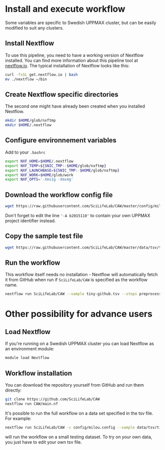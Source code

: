 # Install and execute workflow
Some variables are specific to Swedish UPPMAX cluster, but can be easily modified to suit any clusters.

## Install Nextflow
To use this pipeline, you need to have a working version of Nextflow installed. You can find more information about this pipeline tool at [nextflow.io](http://www.nextflow.io/). The typical installation of Nextflow looks like this:
```bash
curl -fsSL get.nextflow.io | bash
mv ./nextflow ~/bin
```

## Create Nextflow specific directories
The second one might have already been created when you installed Nextflow.
```bash
mkdir $HOME/glob/nxftmp
mkdir $HOME/.nextflow
```

## Configure environnement variables
Add to your `.bashrc`
```bash
export NXF_HOME=$HOME/.nextflow
export NXF_TEMP=${SNIC_TMP:-$HOME/glob/nxftmp}
export NXF_LAUNCHBASE=${SNIC_TMP:-$HOME/glob/nxftmp}
export NXF_WORK=$HOME/glob/work
export NXF_OPTS='-Xms1g -Xmx4g'
```

## Download the workflow config file
```bash
wget https://raw.githubusercontent.com/SciLifeLab/CAW/master/config/milou-github.config -O $NXF_HOME/config
```
Don't forget to edit the line `'-A b2015110'` to contain your own UPPMAX project identifier instead.

## Copy the sample test file
```bash
wget https://raw.githubusercontent.com/SciLifeLab/CAW/master/data/tsv/tiny-github.tsv
```

## Run the workflow
This workflow itself needs no installation - Nextflow will automatically fetch it from GitHub when run if `SciLifeLab/CAW` is specified as the workflow name.
```bash
nextflow run SciLifeLab/CAW --sample tiny-github.tsv --steps preprocessing
```

# Other possibility for advance users

## Load Nextflow
If you're running on a Swedish UPPMAX cluster you can load Nextflow as an environment module:
```bash
module load Nextflow
```

## Workflow installation
You can download the repository yourself from GitHub and run them directly:
```bash
git clone https://github.com/SciLifeLab/CAW
nextflow run CAW/main.nf
```

It's possible to run the full workflow on a data set specified in the tsv file. For example:
```bash
nextflow run SciLifeLab/CAW -c config/milou.config --sample data/tsv/tiny.tsv --steps preprocessing
```
will run the workflow on a small testing dataset. To try on your own data, you just have to edit your own tsv file.
